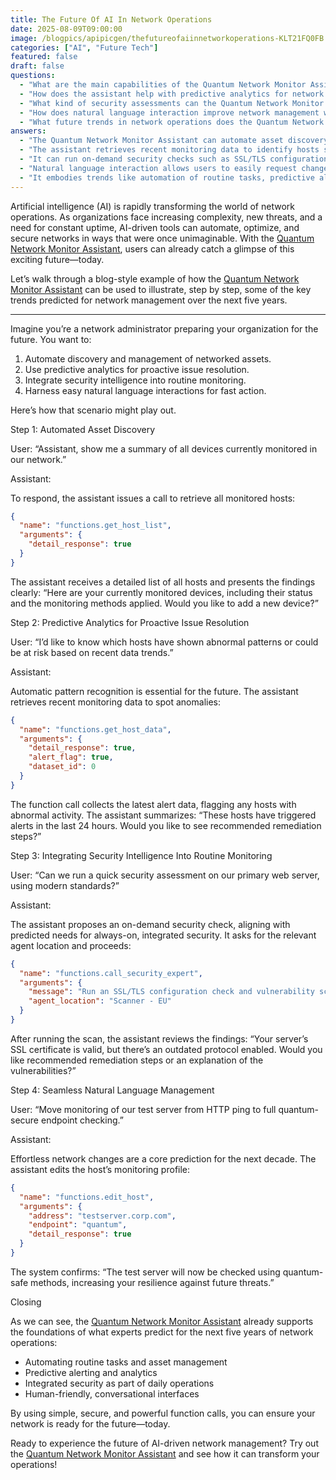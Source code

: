 ```yaml
---
title: The Future Of AI In Network Operations
date: 2025-08-09T09:00:00
image: /blogpics/apipicgen/thefutureofaiinnetworkoperations-KLT21FQ0FB.jpg
categories: ["AI", "Future Tech"]
featured: false
draft: false
questions:
  - "What are the main capabilities of the Quantum Network Monitor Assistant demonstrated in the blog post?"
  - "How does the assistant help with predictive analytics for network issues?"
  - "What kind of security assessments can the Quantum Network Monitor Assistant perform?"
  - "How does natural language interaction improve network management with this assistant?"
  - "What future trends in network operations does the Quantum Network Monitor Assistant embody?"
answers:
  - "The Quantum Network Monitor Assistant can automate asset discovery, use predictive analytics for proactive issue resolution, integrate security intelligence into routine monitoring, and enable seamless natural language management of network operations."
  - "The assistant retrieves recent monitoring data to identify hosts showing abnormal patterns or risks by flagging alerts, allowing proactive issue resolution before problems escalate."
  - "It can run on-demand security checks such as SSL/TLS configuration checks and vulnerability scans on specified hosts, providing findings and recommending remediation steps."
  - "Natural language interaction allows users to easily request changes or information, such as modifying monitoring methods or querying device status, making network management faster and more intuitive."
  - "It embodies trends like automation of routine tasks, predictive alerting and analytics, integrated security in daily operations, and human-friendly conversational interfaces for managing networks."
---
```

Artificial intelligence (AI) is rapidly transforming the world of network operations. As organizations face increasing complexity, new threats, and a need for constant uptime, AI-driven tools can automate, optimize, and secure networks in ways that were once unimaginable. With the [Quantum Network Monitor Assistant](https://readyforquantum.com/?assistant=open), users can already catch a glimpse of this exciting future—today.

Let’s walk through a blog-style example of how the [Quantum Network Monitor Assistant](https://readyforquantum.com/?assistant=open) can be used to illustrate, step by step, some of the key trends predicted for network management over the next five years.

---

Imagine you’re a network administrator preparing your organization for the future. You want to:

1. Automate discovery and management of networked assets.
2. Use predictive analytics for proactive issue resolution.
3. Integrate security intelligence into routine monitoring.
4. Harness easy natural language interactions for fast action.

Here’s how that scenario might play out.

Step 1: Automated Asset Discovery

User: “Assistant, show me a summary of all devices currently monitored in our network.”

Assistant:

To respond, the assistant issues a call to retrieve all monitored hosts:

```json
{
  "name": "functions.get_host_list",
  "arguments": {
    "detail_response": true
  }
}
```

The assistant receives a detailed list of all hosts and presents the findings clearly: “Here are your currently monitored devices, including their status and the monitoring methods applied. Would you like to add a new device?”

Step 2: Predictive Analytics for Proactive Issue Resolution

User: “I’d like to know which hosts have shown abnormal patterns or could be at risk based on recent data trends.”

Assistant:

Automatic pattern recognition is essential for the future. The assistant retrieves recent monitoring data to spot anomalies:

```json
{
  "name": "functions.get_host_data",
  "arguments": {
    "detail_response": true,
    "alert_flag": true,
    "dataset_id": 0
  }
}
```

The function call collects the latest alert data, flagging any hosts with abnormal activity. The assistant summarizes: “These hosts have triggered alerts in the last 24 hours. Would you like to see recommended remediation steps?”

Step 3: Integrating Security Intelligence Into Routine Monitoring

User: “Can we run a quick security assessment on our primary web server, using modern standards?”

Assistant:

The assistant proposes an on-demand security check, aligning with predicted needs for always-on, integrated security. It asks for the relevant agent location and proceeds:

```json
{
  "name": "functions.call_security_expert",
  "arguments": {
    "message": "Run an SSL/TLS configuration check and vulnerability scan for host mainweb.corp.com. Confirmed as authorized.",
    "agent_location": "Scanner - EU"
  }
}
```

After running the scan, the assistant reviews the findings: “Your server’s SSL certificate is valid, but there’s an outdated protocol enabled. Would you like recommended remediation steps or an explanation of the vulnerabilities?”

Step 4: Seamless Natural Language Management

User: “Move monitoring of our test server from HTTP ping to full quantum-secure endpoint checking.”

Assistant:

Effortless network changes are a core prediction for the next decade. The assistant edits the host’s monitoring profile:

```json
{
  "name": "functions.edit_host",
  "arguments": {
    "address": "testserver.corp.com",
    "endpoint": "quantum",
    "detail_response": true
  }
}
```

The system confirms: “The test server will now be checked using quantum-safe methods, increasing your resilience against future threats.”

Closing

As we can see, the [Quantum Network Monitor Assistant](https://readyforquantum.com/?assistant=open) already supports the foundations of what experts predict for the next five years of network operations:

- Automating routine tasks and asset management
- Predictive alerting and analytics
- Integrated security as part of daily operations
- Human-friendly, conversational interfaces

By using simple, secure, and powerful function calls, you can ensure your network is ready for the future—today.

Ready to experience the future of AI-driven network management? Try out the [Quantum Network Monitor Assistant](https://readyforquantum.com/?assistant=open) and see how it can transform your operations!
